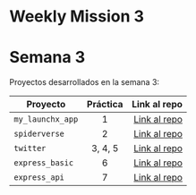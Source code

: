 # Weekly Mission 3
# Semana 3 

Proyectos desarrollados en la semana 3:

| Proyecto | Práctica | Link al repo |
| ------------- |:-------------:| -----:|
|`my_launchx_app`|1|[Link al repo](https://github.com/Drojann/my_launchx_app)|
|`spiderverse`|2|[Link al repo](https://github.com/Drojann/spiderverse)|
|`twitter`|3, 4, 5|[Link al repo](https://github.com/Drojann/twitter)|
|`express_basic`|6|[Link al repo](https://github.com/Drojann/express_basic)|
|`express_api`|7|[Link al repo](https://github.com/LaunchX-InnovaccionVirtual/MissionNodeJS)|
